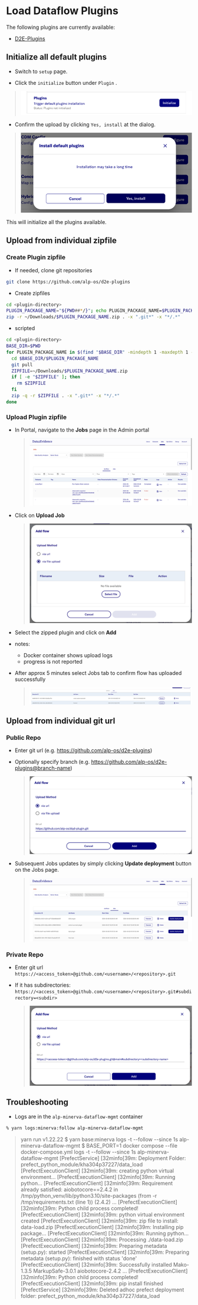 # Load Dataflow Plugins

The following plugins are currently available:

- [D2E-Plugins](https://github.com/alp-os/d2e-plugins)

## Initialize all default plugins

- Switch to `setup` page.

- Click the `initialize` button under `Plugin` .

> ![](../images/dataflow/PluginSetUp.png)

- Confirm the upload by clicking `Yes, install` at the dialog.

> ![](../images/dataflow/PluginSetUpDialog.png)

This will initialize all the plugins available.

## Upload from individual zipfile

### Create Plugin zipfile

- If needed, clone git repositories

```bash
git clone https://github.com/alp-os/d2e-plugins
```

- Create zipfiles

```bash
cd <plugin-directory>
PLUGIN_PACKAGE_NAME="${PWD##*/}"; echo PLUGIN_PACKAGE_NAME=$PLUGIN_PACKAGE_NAME
zip -r ~/Downloads/$PLUGIN_PACKAGE_NAME.zip . -x ".git*" -x "*/.*"
```

- scripted

```bash
cd <plugin-directory>
BASE_DIR=$PWD
for PLUGIN_PACKAGE_NAME in $(find "$BASE_DIR" -mindepth 1 -maxdepth 1 -type d ! -name ".*" -exec basename {} \; | tr '\n' ' '); do
  cd $BASE_DIR/$PLUGIN_PACKAGE_NAME
  git pull
  ZIPFILE=~/Downloads/$PLUGIN_PACKAGE_NAME.zip
  if [ -e "$ZIPFILE" ]; then
    rm $ZIPFILE
  fi
  zip -q -r $ZIPFILE . -x ".git*" -x "*/.*"
done
```

### Upload Plugin zipfile

- In Portal, navigate to the **Jobs** page in the Admin portal

  > ![](../images/dataflow/JobsPage.png)

- Click on **Upload Job**

  > ![](../images/dataflow/AddFlowDialog.png)

- Select the zipped plugin and click on **Add**
- notes:

  - Docker container shows upload logs
  - progress is not reported

- After approx 5 minutes select Jobs tab to confirm flow has uploaded successfully
  > ![](../images/dataflow/JobsTable.png)

## Upload from individual git url

### Public Repo

- Enter git url (e.g. https://github.com/alp-os/d2e-plugins)

- Optionally specify branch (e.g. https://github.com/alp-os/d2e-plugins@branch-name)

  > ![](../images/dataflow/AddFlowURL.png)

- Subsequent Jobs updates by simply clicking **Update deployment** button on the Jobs page.

  > ![](../images/dataflow/JobsPageURL.png)

### Private Repo

- Enter git url `https://<access_token>@github.com/<username>/<repository>.git`

- If it has subdirectories: `https://<access_token>@github.com/<username>/<repository>.git#subdirectory=<subdir>`

  > ![](../images/dataflow/AddFlowURLPrivate.png)

## Troubleshooting

- Logs are in the `alp-minerva-dataflow-mgmt` container

```bash
% yarn logs:minerva:follow alp-minerva-dataflow-mgmt
```

> yarn run v1.22.22
> $ yarn base:minerva logs -t --follow --since 1s alp-minerva-dataflow-mgmt
> $ BASE_PORT=1 docker compose --file docker-compose.yml logs -t --follow --since 1s alp-minerva-dataflow-mgmt
> [PrefectService] [32minfo[39m: Deployment Folder: prefect_python_module/kha304p37227/data_load
> [PrefectExecutionClient] [32minfo[39m: creating python virtual environment...
> [PrefectExecutionClient] [32minfo[39m: Running python...
> [PrefectExecutionClient] [32minfo[39m: Requirement already satisfied: aiobotocore==2.4.2 in /tmp/python_venv/lib/python3.10/site-packages (from -r /tmp/requirements.txt (line 1)) (2.4.2)
> ...
> [PrefectExecutionClient] [32minfo[39m: Python child process completed!
> [PrefectExecutionClient] [32minfo[39m: python virtual environment created
> [PrefectExecutionClient] [32minfo[39m: zip file to install: data-load.zip
> [PrefectExecutionClient] [32minfo[39m: Installing pip package...
> [PrefectExecutionClient] [32minfo[39m: Running python...
> [PrefectExecutionClient] [32minfo[39m: Processing ./data-load.zip
> [PrefectExecutionClient] [32minfo[39m: Preparing metadata (setup.py): started
> [PrefectExecutionClient] [32minfo[39m: Preparing metadata (setup.py): finished with status 'done'
> [PrefectExecutionClient] [32minfo[39m: Successfully installed Mako-1.3.5 MarkupSafe-3.0.1 aiobotocore-2.4.2 ...
> [PrefectExecutionClient] [32minfo[39m: Python child process completed!
> [PrefectExecutionClient] [32minfo[39m: pip install finished
> [PrefectService] [32minfo[39m: Deleted adhoc prefect deployment folder: prefect_python_module/kha304p37227/data_load
